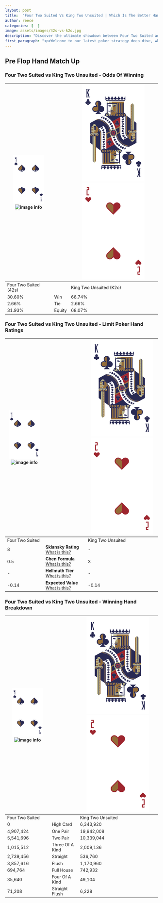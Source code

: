 ```yaml
---
layout: post
title:  "Four Two Suited Vs King Two Unsuited | Which Is The Better Hand In Poker? A Complete Guide"
author: reece
categories: [  ]
image: assets/images/42s-vs-k2o.jpg
description: "Discover the ultimate showdown between Four Two Suited and King Two Unsuited in poker! Uncover the odds, strategies, and scenarios where one hand triumphs over the other. Get ready to up your poker game with this thrilling analysis."
first_paragraph: "<p>Welcome to our latest poker strategy deep dive, where we're pitting two distinct hands against each other in a high-stakes showdown: Four Two Suited vs King Two Unsuited.</p><p>In the dynamic world of poker, every decision counts, and knowing which hand holds the upper hand is key to your success at the table.</p><p>In this article, we'll dissect these two hands, explore the scenarios where one dominates the other, and equip you with the knowledge to make strategic choices that can tip the odds in your favor.</p><p>Get ready to unravel the intriguing dynamics of these poker hands and elevate your game to new heights.</p>"
---
```




[comment]: # (sp0)

## Pre Flop Hand Match Up

<div class="table hand-ratings" markdown="1"> 



### Four Two Suited vs King Two Unsuited - Odds Of Winning


    
| ![image info](assets/images/hand1/4.png) ![image info](assets/images/hand1/2s.png) |  | ![image info](assets/images/hand2/K.png) ![image info](assets/images/hand2/2o.png) |
| -------- | -------- | -------- |
| Four Two Suited (42s) |  | King Two Unsuited (K2o) |
| 30.60% | Win | 66.74% |
| 2.66% | Tie | 2.66% |
| 31.93% | Equity | 68.07% |




[comment]: # (sp1)



### Four Two Suited vs King Two Unsuited - Limit Poker Hand Ratings


    
| ![image info](assets/images/hand1/4.png) ![image info](assets/images/hand1/2s.png) |  | ![image info](assets/images/hand2/K.png) ![image info](assets/images/hand2/2o.png) |
| -------- | -------- | -------- |
| Four Two Suited |  | King Two Unsuited |
| 8 | **Sklansky Rating** [What is this?](/sklansky-rating-explained) | - |
| 0.5 | **Chen Formula** [What is this?](/chen-formula-explained) | 3 |
| - | **Hellmuth Tier** [What is this?](/Hellmuth-tier-explained) | - |
| -0.14 | **Expected Value** [What is this?](/expected-value-explained) | -0.14 |




[comment]: # (sp2)



### Four Two Suited vs King Two Unsuited - Winning Hand Breakdown


    
| ![image info](assets/images/hand1/4.png) ![image info](assets/images/hand1/2s.png) |  | ![image info](assets/images/hand2/K.png) ![image info](assets/images/hand2/2o.png) |
| -------- | -------- | -------- |
| Four Two Suited |  | King Two Unsuited |
| 0 | High Card | 6,343,920 |
| 4,907,424 | One Pair | 19,942,008 |
| 5,541,696 | Two Pair | 10,339,044 |
| 1,015,512 | Three Of A Kind | 2,009,136 |
| 2,739,456 | Straight | 536,760 |
| 3,857,616 | Flush | 1,170,960 |
| 694,764 | Full House | 742,932 |
| 35,640 | Four Of A Kind | 49,104 |
| 71,208 | Straight Flush | 6,228 |




[comment]: # (sp3)



</div>

[comment]: # (sp4)



[comment]: # (sp5)

